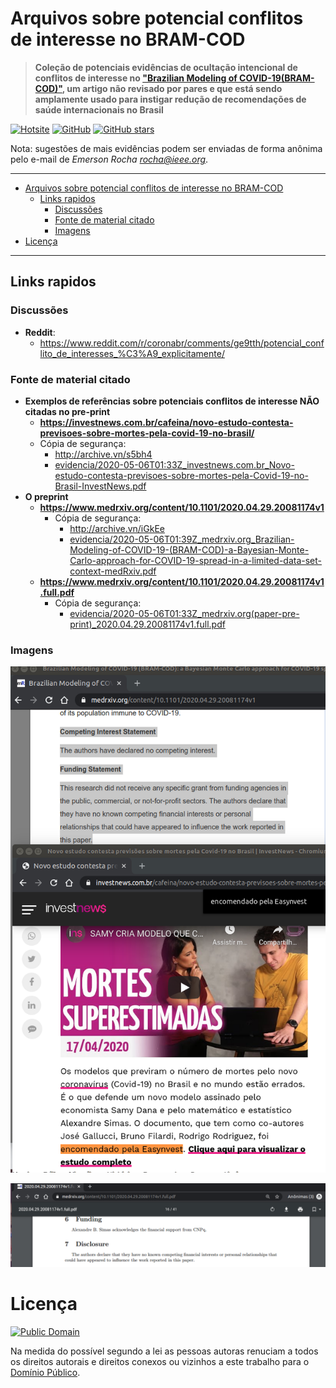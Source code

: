 # Arquivos sobre potencial conflitos de interesse no BRAM-COD
> **Coleção de potenciais evidências de ocultação intencional de conflitos
> de interesse no ["Brazilian Modeling of COVID-19(BRAM-COD)"](https://www.medrxiv.org/content/10.1101/2020.04.29.20081174v1), um artigo não revisado por pares e que está sendo amplamente usado para instigar redução de recomendações de saúde internacionais no Brasil**

[![Hotsite](https://img.shields.io/badge/Hotsite-covid.etica.ai%2FBRAM--COD--conflitos--de--interesse-green)](https://covid.etica.ai/BRAM-COD-conflitos-de-interesse)
[![GitHub](https://img.shields.io/badge/GitHub-covid--taskforce--cplp%2FBRAM--COD--conflitos--de--interesse-blue)](https://github.com/covid-taskforce-cplp/BRAM-COD-conflitos-de-interesse)
[![GitHub stars](https://img.shields.io/github/stars/covid-taskforce-cplp/BRAM-COD-conflitos-de-interesse?style=social)](https://github.com/covid-taskforce-cplp/BRAM-COD-conflitos-de-interesse)

Nota: sugestões de mais evidências podem ser enviadas de forma anônima pelo
e-mail de _Emerson Rocha <rocha@ieee.org>_.

<!--
Este foi criado para armazenar arquivos extras da discussão iniciada neste
tópico no Reddit r/coronabr: <https://www.reddit.com/r/coronabr/comments/ge9tth/potencial_conflito_de_interesses_%C3%A9_explicitamente/>

-->

---

<!-- TOC -->

- [Arquivos sobre potencial conflitos de interesse no BRAM-COD](#arquivos-sobre-potencial-conflitos-de-interesse-no-bram-cod)
    - [Links rapidos](#links-rapidos)
        - [Discussões](#discussões)
        - [Fonte de material citado](#fonte-de-material-citado)
        - [Imagens](#imagens)
- [Licença](#licença)

<!-- /TOC -->

---

## Links rapidos

### Discussões
- **Reddit**: 
  - <https://www.reddit.com/r/coronabr/comments/ge9tth/potencial_conflito_de_interesses_%C3%A9_explicitamente/>

### Fonte de material citado

- **Exemplos de referências sobre potenciais conflitos de interesse NÃO citadas no pre-print**
  - **<https://investnews.com.br/cafeina/novo-estudo-contesta-previsoes-sobre-mortes-pela-covid-19-no-brasil/>**
  - Cópia de segurança:
    - <http://archive.vn/s5bh4>
    - [evidencia/2020-05-06T01:33Z_investnews.com.br_Novo-estudo-contesta-previsoes-sobre-mortes-pela-Covid-19-no-Brasil-InvestNews.pdf](evidencia/2020-05-06T01:33Z_investnews.com.br_Novo-estudo-contesta-previsoes-sobre-mortes-pela-Covid-19-no-Brasil-InvestNews.pdf)
- **O preprint**
  - **<https://www.medrxiv.org/content/10.1101/2020.04.29.20081174v1>**
    - Cópia de segurança:
      - <http://archive.vn/iGkEe> 
      - [evidencia/2020-05-06T01:39Z_medrxiv.org_Brazilian-Modeling-of-COVID-19-(BRAM-COD)-a-Bayesian-Monte-Carlo-approach-for-COVID-19-spread-in-a-limited-data-set-context-medRxiv.pdf](2020-05-06T01:39Z_medrxiv.org_Brazilian-Modeling-of-COVID-19-(BRAM-COD)-a-Bayesian-Monte-Carlo-approach-for-COVID-19-spread-in-a-limited-data-set-context-medRxiv.pdf)
  - **<https://www.medrxiv.org/content/10.1101/2020.04.29.20081174v1.full.pdf>**
    - Cópia de segurança:
      - [evidencia/2020-05-06T01:33Z_medrxiv.org(paper-pre-print)_2020.04.29.20081174v1.full.pdf](2020-05-06T01:33Z_medrxiv.org(paper-pre-print)_2020.04.29.20081174v1.full.pdf)

### Imagens

![evidencia/2020-05-06T00:29Z_medrxiv.org+investnews.com.br.png](evidencia/2020-05-06T00:29Z_medrxiv.org+investnews.com.br.png)

![evidencia/2020-05-06T01:10Z_medrxiv.org_10.1101--2020.04.29.20081174v1.full.pdf--funding.png](evidencia/2020-05-06T01:10Z_medrxiv.org_10.1101--2020.04.29.20081174v1.full.pdf--funding.png)

# Licença

[![Public Domain](https://i.creativecommons.org/p/zero/1.0/88x31.png)](UNLICENSE)

Na medida do possível segundo a lei as pessoas autoras renuciam a todos os
direitos autorais e direitos conexos ou vizinhos a este trabalho para o
[Domínio Público](UNLICENSE).